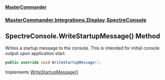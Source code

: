 #### [MasterCommander](MasterCommander.md 'MasterCommander')
### [MasterCommander.Integrations.Display](MasterCommander.Integrations.Display.md 'MasterCommander.Integrations.Display').[SpectreConsole](SpectreConsole.md 'MasterCommander.Integrations.Display.SpectreConsole')

## SpectreConsole.WriteStartupMessage() Method

Writes a startup message to the console. This is intended for initial console output upon application start.

```csharp
public override void WriteStartupMessage();
```

Implements [WriteStartupMessage()](IConsole.WriteStartupMessage().md 'MasterCommander.Core.Display.IConsole.WriteStartupMessage()')